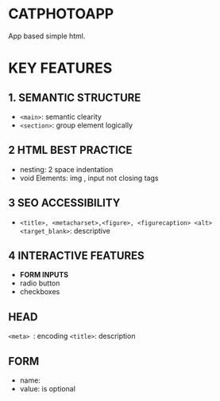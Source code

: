# CATPHOTOAPP 

App based simple html. 

# KEY FEATURES

## 1. SEMANTIC STRUCTURE 
- `<main>`: semantic clearity 
- `<section>`: group element logically 

## 2 HTML BEST PRACTICE 
- nesting: 2 space indentation 
- void Elements:  img , input not closing tags

## 3 SEO ACCESSIBILITY 
- `<title>, <metacharset>,<figure>, <figurecaption> <alt><target_blank>`: descriptive 

## 4 INTERACTIVE FEATURES 
 - **FORM INPUTS**
- radio button 
- checkboxes 

## HEAD 
`<meta> `: encoding 
`<title>`: description 

## FORM 
- name: 
- value: is optional  